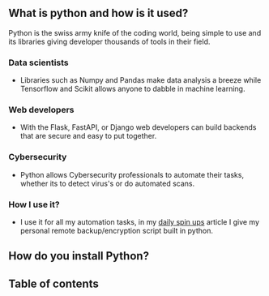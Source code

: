 ## What is python and how is it used?

Python is the swiss army knife of the coding world, being simple to use and its libraries giving developer thousands of tools in their field. 

### Data scientists 

- Libraries such as Numpy and Pandas make data analysis a breeze while Tensorflow and Scikit allows anyone to dabble in machine learning.


### Web developers

- With the Flask, FastAPI, or Django web developers can build backends that are secure and easy to put together.


### Cybersecurity 

- Python allows Cybersecurity professionals to automate their tasks, whether its to detect virus's or do automated scans.


### How I use it?

- I use it for all my automation tasks, in my [daily spin ups](https://graham-space.pages.dev/p/my-daily-spin-ups-as-a-self-hoster/) article I give my personal remote backup/encryption script built in python.

## How do you install Python?




## Table of contents 